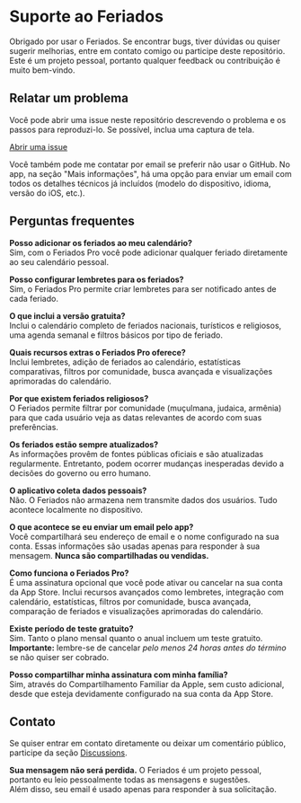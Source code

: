 # Suporte ao Feriados  

Obrigado por usar o Feriados. Se encontrar bugs, tiver dúvidas ou quiser sugerir melhorias, entre em contato comigo ou participe deste repositório.  
Este é um projeto pessoal, portanto qualquer feedback ou contribuição é muito bem-vindo.  

## Relatar um problema  

Você pode abrir uma issue neste repositório descrevendo o problema e os passos para reproduzi-lo. Se possível, inclua uma captura de tela.  

[Abrir uma issue](https://github.com/lucasditomase/feriados/issues/new?title=Problema%20com%20Feriados%20App&body=Descreva%20o%20problema%20que%20você%20está%20enfrentando%20abaixo%3A%0A%0A-%20Dispositivo%3A%20%0A-%20Versão%20do%20iOS%3A%20%0A-%20Versão%20do%20app%3A%20%0A-%20Passos%20para%20reproduzir%3A%0A%0A(Opcional)%20Anexe%20uma%20captura%20de%20tela%20ou%20gravação%20se%20puder.)  

Você também pode me contatar por email se preferir não usar o GitHub. No app, na seção "Mais informações", há uma opção para enviar um email com todos os detalhes técnicos já incluídos (modelo do dispositivo, idioma, versão do iOS, etc.).  

## Perguntas frequentes  

**Posso adicionar os feriados ao meu calendário?**  
Sim, com o Feriados Pro você pode adicionar qualquer feriado diretamente ao seu calendário pessoal.  

**Posso configurar lembretes para os feriados?**  
Sim, o Feriados Pro permite criar lembretes para ser notificado antes de cada feriado.  

**O que inclui a versão gratuita?**  
Inclui o calendário completo de feriados nacionais, turísticos e religiosos, uma agenda semanal e filtros básicos por tipo de feriado.  

**Quais recursos extras o Feriados Pro oferece?**  
Inclui lembretes, adição de feriados ao calendário, estatísticas comparativas, filtros por comunidade, busca avançada e visualizações aprimoradas do calendário.  

**Por que existem feriados religiosos?**  
O Feriados permite filtrar por comunidade (muçulmana, judaica, armênia) para que cada usuário veja as datas relevantes de acordo com suas preferências.  

**Os feriados estão sempre atualizados?**  
As informações provêm de fontes públicas oficiais e são atualizadas regularmente. Entretanto, podem ocorrer mudanças inesperadas devido a decisões do governo ou erro humano.  

**O aplicativo coleta dados pessoais?**  
Não. O Feriados não armazena nem transmite dados dos usuários. Tudo acontece localmente no dispositivo.  

**O que acontece se eu enviar um email pelo app?**  
Você compartilhará seu endereço de email e o nome configurado na sua conta. Essas informações são usadas apenas para responder à sua mensagem. **Nunca são compartilhadas ou vendidas.**  

**Como funciona o Feriados Pro?**  
É uma assinatura opcional que você pode ativar ou cancelar na sua conta da App Store. Inclui recursos avançados como lembretes, integração com calendário, estatísticas, filtros por comunidade, busca avançada, comparação de feriados e visualizações aprimoradas do calendário.  

**Existe período de teste gratuito?**  
Sim. Tanto o plano mensal quanto o anual incluem um teste gratuito. **Importante:** lembre-se de cancelar *pelo menos 24 horas antes do término* se não quiser ser cobrado.  

**Posso compartilhar minha assinatura com minha família?**  
Sim, através do Compartilhamento Familiar da Apple, sem custo adicional, desde que esteja devidamente configurado na sua conta da App Store.  

## Contato  

Se quiser entrar em contato diretamente ou deixar um comentário público, participe da seção [Discussions](https://github.com/lucasditomase/feriados/discussions).  

**Sua mensagem não será perdida.** O Feriados é um projeto pessoal, portanto eu leio pessoalmente todas as mensagens e sugestões.  
Além disso, seu email é usado apenas para responder à sua solicitação.  
